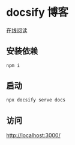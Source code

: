 # docsify 博客

[在线阅读](https://github.com/Konnor-Jade/Konnor-Jade.github.io)

## 安装依赖

```bash
npm i
```

## 启动

```bash
npx docsify serve docs
```

## 访问

[http://localhost:3000/](http://localhost:3000/)
